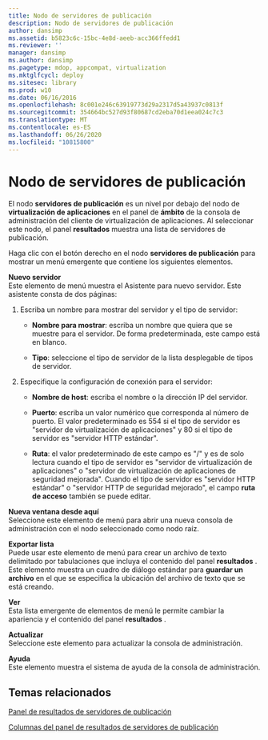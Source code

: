 ```yaml
---
title: Nodo de servidores de publicación
description: Nodo de servidores de publicación
author: dansimp
ms.assetid: b5823c6c-15bc-4e8d-aeeb-acc366ffedd1
ms.reviewer: ''
manager: dansimp
ms.author: dansimp
ms.pagetype: mdop, appcompat, virtualization
ms.mktglfcycl: deploy
ms.sitesec: library
ms.prod: w10
ms.date: 06/16/2016
ms.openlocfilehash: 8c001e246c63919773d29a2317d5a43937c0813f
ms.sourcegitcommit: 354664bc527d93f80687cd2eba70d1eea024c7c3
ms.translationtype: MT
ms.contentlocale: es-ES
ms.lasthandoff: 06/26/2020
ms.locfileid: "10815800"
---
```

# Nodo de servidores de publicación


El nodo **servidores de publicación** es un nivel por debajo del nodo de **virtualización de aplicaciones** en el panel de **ámbito** de la consola de administración del cliente de virtualización de aplicaciones. Al seleccionar este nodo, el panel **resultados** muestra una lista de servidores de publicación.

Haga clic con el botón derecho en el nodo **servidores de publicación** para mostrar un menú emergente que contiene los siguientes elementos.

<a href="" id="new-server"></a>**Nuevo servidor**  
Este elemento de menú muestra el Asistente para nuevo servidor. Este asistente consta de dos páginas:

1.  Escriba un nombre para mostrar del servidor y el tipo de servidor:

    -   **Nombre para mostrar**: escriba un nombre que quiera que se muestre para el servidor. De forma predeterminada, este campo está en blanco.

    -   **Tipo**: seleccione el tipo de servidor de la lista desplegable de tipos de servidor.

2.  Especifique la configuración de conexión para el servidor:

    -   **Nombre de host**: escriba el nombre o la dirección IP del servidor.

    -   **Puerto**: escriba un valor numérico que corresponda al número de puerto. El valor predeterminado es 554 si el tipo de servidor es "servidor de virtualización de aplicaciones" y 80 si el tipo de servidor es "servidor HTTP estándar".

    -   **Ruta**: el valor predeterminado de este campo es "/" y es de solo lectura cuando el tipo de servidor es "servidor de virtualización de aplicaciones" o "servidor de virtualización de aplicaciones de seguridad mejorada". Cuando el tipo de servidor es "servidor HTTP estándar" o "servidor HTTP de seguridad mejorado", el campo **ruta de acceso** también se puede editar.

<a href="" id="new-window-from-here"></a>**Nueva ventana desde aquí**  
Seleccione este elemento de menú para abrir una nueva consola de administración con el nodo seleccionado como nodo raíz.

<a href="" id="export-list"></a>**Exportar lista**  
Puede usar este elemento de menú para crear un archivo de texto delimitado por tabulaciones que incluya el contenido del panel **resultados** . Este elemento muestra un cuadro de diálogo estándar para **guardar un archivo** en el que se especifica la ubicación del archivo de texto que se está creando.

<a href="" id="view"></a>**Ver**  
Esta lista emergente de elementos de menú le permite cambiar la apariencia y el contenido del panel **resultados** .

<a href="" id="refresh"></a>**Actualizar**  
Seleccione este elemento para actualizar la consola de administración.

<a href="" id="help"></a>**Ayuda**  
Este elemento muestra el sistema de ayuda de la consola de administración.

## Temas relacionados


[Panel de resultados de servidores de publicación](publishing-servers-results-pane.md)

[Columnas del panel de resultados de servidores de publicación](publishing-servers-results-pane-columns.md)

 

 





